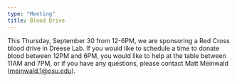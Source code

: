 ```yaml
---
type: "Meeting"
title: Blood Drive
---
```

This Thursday, September 30 from 12-6PM, we are sponsoring a Red Cross blood drive in Dreese Lab.  If you would like to schedule a time to donate blood between 12PM and 6PM, you would like to help at the table between 11AM and 7PM, or if you have any questions, please contact Matt Meinwald (meinwald.1@osu.edu).
